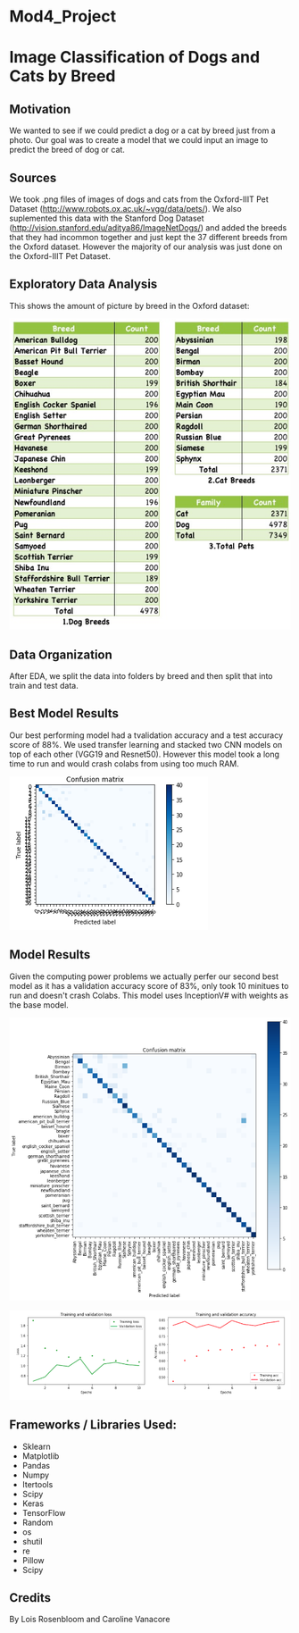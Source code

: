 # Mod4_Project

# Image Classification of Dogs and Cats by Breed

## Motivation
We wanted to see if we could predict a dog or a cat by breed just from a photo. Our goal was to create a model that we could input an image to predict the breed of dog or cat.  

## Sources
We took .png files of images of dogs and cats from the Oxford-IIIT Pet Dataset (http://www.robots.ox.ac.uk/~vgg/data/pets/). We also suplemented this data with the Stanford Dog Dataset (http://vision.stanford.edu/aditya86/ImageNetDogs/) and added the breeds that they had incommon together and just kept the 37 different breeds from the Oxford dataset.  However the majority of our analysis was just done on the Oxford-IIIT Pet Dataset.

## Exploratory Data Analysis 
This shows the amount of picture by breed in the Oxford dataset: 

![image of spreadsheet](/readme/OxfordPetData.png)

## Data Organization 
After EDA, we split the data into folders by breed and then split that into train and test data.

## Best Model Results
Our best performing model had a tvalidation accuracy and a test accuracy score of 88%. We used transfer learning and stacked two CNN models on top of each other (VGG19 and Resnet50). However this model took a long time to run and would crash colabs from using too much RAM.

![image of best model outcomes](/readme/BestModel.png)

## Model Results
Given the computing power problems we actually perfer our second best model as it has a validation accuracy score of 83%, only took 10 minitues to run and doesn't crash Colabs. This model uses InceptionV# with weights as the base model.

![image of next model outcomes](/readme/imagenet2_testcm.png)

![image of next model outcomes per epoch](/readme/validation.png)

## Frameworks / Libraries Used:
- Sklearn
- Matplotlib
- Pandas
- Numpy
- Itertools
- Scipy 
- Keras
- TensorFlow
- Random
- os
- shutil 
- re
- Pillow
- Scipy

## Credits
By Lois Rosenbloom and Caroline Vanacore
